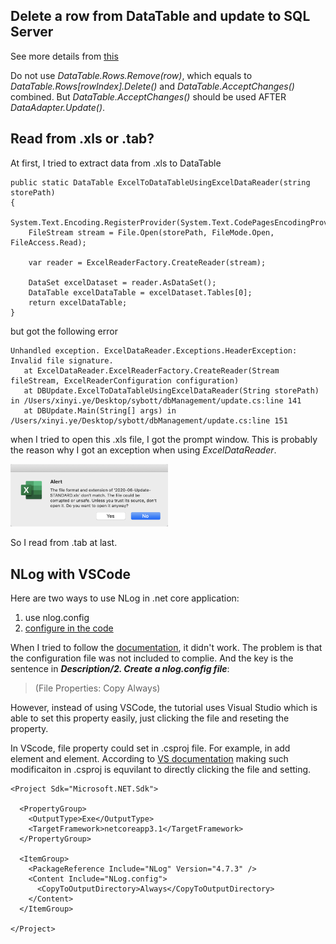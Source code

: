 ## Delete a row from DataTable and update to SQL Server

See more details from [this](http://www.mamicode.com/info-detail-2523323.html)

Do not use *DataTable.Rows.Remove(row)*, which equals to *DataTable.Rows[rowIndex].Delete()* and *DataTable.AcceptChanges()* combined. But *DataTable.AcceptChanges()* should be used AFTER *DataAdapter.Update()*.



## Read from .xls or .tab?

At first, I tried to extract data from .xls to DataTable

```
public static DataTable ExcelToDataTableUsingExcelDataReader(string storePath)
{
    System.Text.Encoding.RegisterProvider(System.Text.CodePagesEncodingProvider.Instance);
    FileStream stream = File.Open(storePath, FileMode.Open, FileAccess.Read);
    
    var reader = ExcelReaderFactory.CreateReader(stream);

    DataSet excelDataset = reader.AsDataSet();
    DataTable excelDataTable = excelDataset.Tables[0];
    return excelDataTable;
}
```

but got the following error

```
Unhandled exception. ExcelDataReader.Exceptions.HeaderException: Invalid file signature.
   at ExcelDataReader.ExcelReaderFactory.CreateReader(Stream fileStream, ExcelReaderConfiguration configuration)
   at DBUpdate.ExcelToDataTableUsingExcelDataReader(String storePath) in /Users/xinyi.ye/Desktop/sybott/dbManagement/update.cs:line 141
   at DBUpdate.Main(String[] args) in /Users/xinyi.ye/Desktop/sybott/dbManagement/update.cs:line 151
```

when I tried to open this .xls file, I got the prompt window. This is probably the reason why I got an exception when using *ExcelDataReader*.

<img src="https://github.com/Mercy811/ZipCodeDatabaseUpdate/blob/master/img/xlsformatnotmatch.png" height="50%" width="50%"/>

So I read from .tab at last.



## NLog with VSCode

Here are two ways to use NLog in .net core application: 

1. use nlog.config
2. [configure in the code](https://github.com/NLog/NLog/wiki/Configure-from-code)

When I tried to follow the [documentation](https://github.com/NLog/NLog/wiki/Configure-from-code), it didn't work. The problem is that the configuration file was not included to complie. And the key is the sentence in ***Description/2. Create a nlog.config file***: 

> (File Properties: Copy Always)

However, instead of using VSCode, the tutorial uses Visual Studio which is able to set this property easily, just clicking the file and reseting the property. 

In VScode, file property could set in .csproj file. For example, in <ItemGroup> add <Content> element and <CopyToOutputDirectoy> element. According to [VS documentation](https://docs.microsoft.com/en-us/visualstudio/msbuild/propertygroup-element-msbuild?view=vs-2019) making such modificaiton in .csproj is equvilant to directly clicking the file and setting. 

```
<Project Sdk="Microsoft.NET.Sdk">

  <PropertyGroup>
    <OutputType>Exe</OutputType>
    <TargetFramework>netcoreapp3.1</TargetFramework>
  </PropertyGroup>

  <ItemGroup>
    <PackageReference Include="NLog" Version="4.7.3" />
    <Content Include="NLog.config">
      <CopyToOutputDirectory>Always</CopyToOutputDirectory>
    </Content>
  </ItemGroup>

</Project>
```



